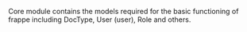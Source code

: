 Core module contains the models required for the basic functioning of frappe including DocType, User (user), Role and others.
